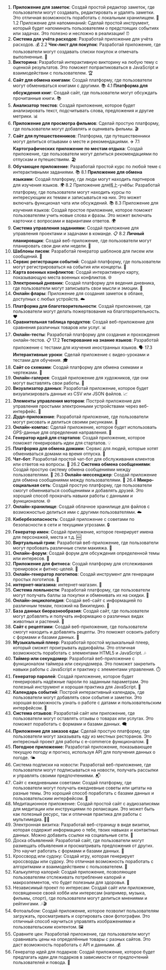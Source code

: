 1. **Приложение для заметок**: Создай простой редактор заметок, где пользователи могут создавать, редактировать и удалять заметки. Это отличная возможность поработать с локальным хранилищем. 📝
1.2 Приложение для напоминаний: Сделай простой инструмент, который будет напоминать пользователям о предстоящих событиях или задачах. Это полезно и несложно в реализации! ⏰
2. **Система для учёта расходов**: Разработай приложение для учёта расходов. 💰
2.2 **Чек-лист для покупок**: Разработай приложение, где пользователи могут создавать списки покупок и отмечать выполненные. 🛒
3. **Викторина**: Разработай интерактивную викторину на любую тему с оценкой результатов. Это поможет попрактиковаться в JavaScript и взаимодействии с пользователем. 🏆
4. **Сайт для обмена книгами**: Создай платформу, где пользователи могут обмениваться книгами с другими. 📚
4.1 **Платформа для обсуждения книг**: Создай сайт, где пользователи могут обсуждать прочитанные книги. 📚
5. **Анализатор текстов**: Создай приложение, которое будет анализировать текст, подсчитывать слова, предложения и другие метрики. 📊
6. **Приложение для просмотра фильмов**: Сделай простую платформу, где пользователи могут добавлять и оценивать фильмы. 🎬
7. **Сайт для путешественников**: Платформа, где путешественники могут делиться отзывами о месте и рекомендациями. ✈️
7.1 **Картографических приложение по местам отдыха**: Создай приложение, где пользователи могут делиться рекомендациями по отпускам и путешествиям. 🏖️
8. **Обучающее приложение**: Разработай простой курс по любой теме с интерактивными заданиями. 📚
8.1 **Приложение для обмена языками**: Создай платформу, где люди могут находить партнеров для изучения языков. 🌍
8.2 Приложение для线上-учёбы: Разработай платформу, где пользователи могут находить курсы по интересующим их темам и записываться на них. Это может включать функционал чата или обсуждений. 📚
8.3 Приложение для изучения языков: Создай простое приложение, которое поможет пользователям учить новые слова и фразы. Это может включать карточки с вопросами и вариантами ответов. 🌍
9. **Система управления заданиями**: Создай приложение для управления проектами и задачами в команде. 📋
8.2 **Личный планировщик**: Создай веб-приложение, где пользователи могут планировать свои дни или недели. 📆
10. **Шаблоны писем**: Разработай генератор шаблонов для писем или сообщений. 📨
11. **Сервис регистрации событий**: Создай платформу, где пользователи могут регистрироваться на события или концерты. 🎉
12. **Карта военных конфликтов**: Создай интерактивную карту, показывающую места военных конфликтов. 🌐
13. **Электронный дневник**: Создай платформу для ведения дневника, где пользователи могут записывать свои мысли и эмоции. 📓
14. **Онлайн флары**: Приложение для создания заметок в облаке, доступных с любых устройств. ☁️
15. **Платформа для благотворительности**: Создай приложение, где пользователи могут делать пожертвования на благотворительность. ❤️
16. **Сравнительная таблица продуктов**: Создай веб-приложение для сравнения различных товаров или услуг. 📊
17. **Онлайн-тесты**: Разработай платформу для создания и прохождения онлайн-тестов. 📋
17.2 **Тестирование на знание языков**: Разработай приложение с тестами для изучения иностранных языков. 🗣
17.3 **Интерактивные уроки**: Сделай приложение с видео-уроками и тестами для обучения. 🎓
18. **Сайт со схемами**: Создай платформу для обмена схемами и чертежами. 📐
19. **Онлайн-галерея**: Создай приложение для художников, где они могут выставлять свои работы. 🎨
20. **Визуализатор данных**: Разработай приложение, которое будет визуализировать данные из CSV или JSON файлов. 📈
21. **Элементы управления мотором**: Построй приложение для управления простыми электронными устройствами через веб-интерфейс. 🔌
22. **Дудл-приложение**: Разработай приложение, где пользователи могут рисовать и делиться своими рисунками. 🎨
23. **Онлайн-компас**: Сделай приложение, которое будет использовать GPS-данные для определения направления. 🧭
24. **Генератор идей для стартапов**: Создай приложение, которое поможет генерировать идеи для стартапов. 💡
25. **Платформа для обмена домами**: Сервис для людей, которые хотят обмениваться домами на время отпуска. 🏡
26. **Чат-бот**: Разработай простой чат-бот для обслуживания клиентов или ответов на вопросы. 🤖
26.2 **Система обмена сообщениями**: Создай простую систему обмена сообщениями между пользователями. 💌
26.3 **Онлайн-мессенджер**: Создай приложение для обмена сообщениями между пользователями. 📱
26.4 **Микро-социальная сеть**: Создай простую платформу, где пользователи смогут обмениваться сообщениями и добавлять друзей. Это хороший способ прокачать навыки работы с данными и функционалом. 🌐
27. **Онлайн-хранилище**: Создай облачное хранилище для файлов с возможностью делиться ими с другими пользователями. ☁️
28. **Кибербезопасность**: Создай приложение с советами по безопасности в сети и текущими угрозами. 🔒
29. **Генератор имен**: Создай приложение, которое генерирует имена для персонажей, места и т.д. 🆕
30. **Виртуальный грим**: Разработай веб-приложение, где пользователи могут пробовать различные стили макияжа. 💄
31. **Онлайн-форум**: Создай форум для обсуждения определенной темы или интересов. 📢
32. **Приложение для фитнеса**: Создай платформу для отслеживания тренировок и фитнес-целей. 💪
33. **Онлайн-генератор логотипов**: Создай инструмент для генерации простых логотипов. 👔
34. **интернет-магазина**: интернет-магазин. 🛒
35. **Система лояльности**: Разработай платформу, где пользователи могут получать баллы за покупки и обменивать их на скидки. 🎁
36. **Онлайн-энциклопедия**: Создай веб-сайт с информацией по различным темам, похожий на Википедию. 📖
37. **База данных биоразнообразия**: Создай сайт, где пользователи могут добавлять и получать информацию о различных видах животных и растений. 🌱
38. **Сайт с рецептами**: Создай веб-приложение, где пользователи смогут находить и добавлять рецепты. Это поможет освоить работу с формами и базами данных. 🍳
39. **Музыкальный плеер**: Разработай простой музыкальный плеер, который сможет проигрывать аудиофайлы. Это отличная возможность поработать с элементами HTML5 и JavaScript. 🎶
40. **Таймер или секундомер**: Разработай веб-приложение с функционалом таймера или секундомера. Это поможет закрепить навыки работы с JavaScript и практику с элементами управления. ⏱️
41. **Генератор паролей**: Создай приложение, которое будет генерировать надёжные пароли по заданным параметрам. Это полезный инструмент и хорошая практика для JavaScript. 🔑
42. **Календарь событий**: Построй интерактивный календарь, где пользователи могут добавлять свои события и заметки. Это хорошая возможность узнать о работе с датами и пользовательским интерфейсом. 📅
43. **Система отзывов**: Разработай сайт или приложение, где пользователи могут оставлять отзывы о товарах или услугах. Это поможет поработать с формами и базами данных. 🗨️
44. **Приложение для заказов еды**: Сделай простую платформу, где пользователи могут заказывать еду из местных ресторанов. Это интересный проект для работы с e-commerce функционалом. 🍔
45. **Погодное приложение**: Разработай приложение, показывающее текущую погоду и прогноз, используя API для получения данных о погоде. 🌤️
46. Система подписки на новости: Разработай веб-приложение, где пользователи могут подписываться на новости, получать рассылки и управлять своими предпочтениями. 📬
47. Сайт с ежедневными советами: Создай платформу, где пользователи могут получать ежедневные советы или цитаты на разные темы. Это хороший способ поработать с базами данных и пользовательским интерфейсом. 🌟
48. Медитационное приложение: Создай простой сайт с аудиозаписями для медитации или инструкциями по релаксации. Это может быть как полезный ресурс, так и отличная практика для работы с мультимедиа. 🧘‍♂️
49. Электронная визитка: Разработай веб-страницу в виде визитки, которая содержит информацию о тебе, твоих навыках и контактных данных. Можно добавить ссылки на социальные сети. 📇
50. Доска объявлений: Разработай сайт, где пользователи могут размещать объявления и просматривать предложения от других. Это научит работать с формами и базами данных. 📰
51. Кроссворд или судоку: Создай игру, которая генерирует кроссворды или судоку. Это отличная возможность поработать с алгоритмами и взаимодействием с пользователем. 🧩
52. Калькулятор калорий: Создай приложение, позволяющее пользователям отслеживать потребление калорий и макроэлементов, что будет полезным для здоровья. 🥗
53. Независимый проект по интересам: Создай сайт или приложение, посвященное своей хобби или интересам (например, музыка, фильмы, спорт), где пользователи могут делиться мнениями и рейтингами. 🎶🎬
54. Фотоальбом: Создай приложение, которое позволит пользователям загружать, просматривать и сортировать свои фотографии. Это отличный способ научиться управлять изображениями и пользовательским контентом. 🖼️
55. Сравните цен: Разработай приложение, где пользователи могут сравнивать цены на определённые товары с разных сайтов. Это даст возможность поработать с API и данными. 💰
56. Генератор идей для подарков: Создай приложение, которое будет предлагать идеи для подарков в зависимости от предпочтений пользователей и повода. 🎁
